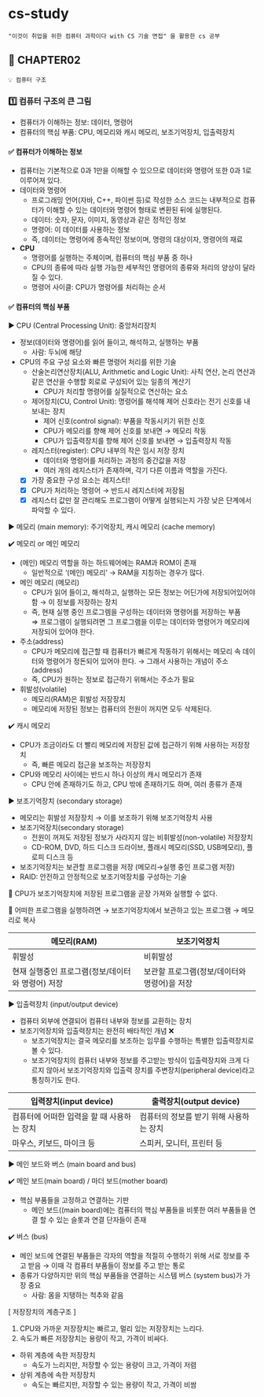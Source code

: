 # cs-study

```
"이것이 취업을 위한 컴퓨터 과학이다 with CS 기술 면접" 을 활용한 cs 공부
```

## 📌 CHAPTER02

```
💡 컴퓨터 구조
```

### 1️⃣ 컴퓨터 구조의 큰 그림

- 컴퓨터가 이해하는 정보: 데이터, 명령어
- 컴퓨터의 핵심 부품: CPU, 메모리와 캐시 메모리, 보조기억장치, 입출력장치
#### ✅ 컴퓨터가 이해하는 정보
 - 컴퓨터는 기본적으로 0과 1만을 이해할 수 있으므로 데이터와 명령어 또한 0과 1로 이루어져 있다.
- 데이터와 명령어
    - 프로그래밍 언어(자바, C++, 파이썬 등)로 작성한 소스 코드는 내부적으로 컴퓨터가 이해할 수 있는 데이터와 명령어 형태로 변환된 뒤에 실행된다.
    - 데이터: 숫자, 문자, 이미지, 동영상과 같은 정적인 정보
    - 명령어: 이 데이터를 사용하는 정보
    - 즉, 데이터는 명령어에 종속적인 정보이며, 명령의 대상이자, 명령어의 재료
- **CPU**
    - 명령어를 실행하는 주체이며, 컴퓨터의 핵심 부품 중 하나
    - CPU의 종류에 따라 실행 가능한 세부적인 명령어의 종류와 처리의 양상이 달라질 수 있다.
    - 명령어 사이클: CPU가 명령어를 처리하는 순서
#### ✅ 컴퓨터의 핵심 부품 
▶️ CPU (Central Processing Unit): 중앙처리장치

- 정보(데이터와 명령어)를 읽어 들이고, 해석하고, 실행하는 부품
    - 사람: 두뇌에 해당
- CPU의 주요 구성 요소와 빠른 명령어 처리를 위한 기술
    - 산술논리연산장치(ALU, Arithmetic and Logic Unit): 사칙 연산, 논리 연산과 같은 연산을 수행할 회로로 구성되어 있는 일종의 계산기
        - CPU가 처리할 명령어를 실질적으로 연산하는 요소
    - 제어장치(CU, Control Unit): 명령어를 해석해 제어 신호라는 전기 신호를 내보내는 장치
        - 제어 신호(control signal): 부품을 작동시키기 위한 신호
        - CPU가 메모리를 향해 제어 신호를 보내면 → 메모리 작동
        - CPU가 입출력장치를 향해 제어 신호를 보내면 → 입출력장치 작동
    - 레지스터(register): CPU 내부의 작은 임시 저장 장치
        - 데이터와 명령어를 처리하는 과정의 중간값을 저장
        - 여러 개의 레지스터가 존재하며, 각기 다른 이름과 역할을 가진다.
    - [x]  가장 중요한 구성 요소는 레지스터!
     - [x]  CPU가 처리하는 명령어 → 반드시 레지스터에 저장됨
     - [x]  레지스터 값만 잘 관리해도 프로그램이 어떻게 실행되는지 가장 낮은 단계에서 파악할 수 있다.

▶️ 메모리 (main memory): 주기억장치, 캐시 메모리 (cache memory)


✔️ 메모리 or 메인 메모리
- (메인) 메모리 역할을 하는 하드웨어에는 RAM과 ROM이 존재
    - 일반적으로 ‘(메인) 메모리’ → RAM을 지칭하는 경우가 많다.
- 메인 메모리 (메모리)
    - CPU가 읽어 들이고, 해석하고, 실행하는 모든 정보는 어딘가에 저장되어있어야 함 → 이 정보를 저장하는 장치
    - 즉, 현재 실행 중인 프로그렘을 구성하는 데이터와 명령어를 저장하는 부품    
        ⇒ 프로그램이 실행되려면 그 프로그램을 이루는 데이터와 명령어가 메모리에 저장되어 있어야 한다.    
- 주소(address)
    - CPU가 메모리에 접근할 때 컴퓨터가 빠르게 작동하기 위해서는 메모리 속 데이터와 명령어가 정돈되어 있어야 한다.
        → 그래서 사용하는 개념이 주소(address)
    - 즉, CPU가 원하는 정보로 접근하기 위해서는 주소가 필요
- 휘발성(volatile)
    - 메모리(RAM)은 휘발성 저장장치
    - 메모리에 저장된 정보는 컴퓨터의 전원이 꺼지면 모두 삭제된다.

      
✔️ 캐시 메모리
- CPU가 조금이라도 더 빨리 메모리에 저장된 값에 접근하기 위해 사용하는 저장장치
    - 즉, 빠른 메모리 접근을 보조하는 저장장치
- CPU와 메모리 사이에는 반드시 하나 이상의 캐시 메모리가 존재
    - CPU 안에 존재하기도 하고, CPU 밖에 존재하기도 하며, 여러 종류가 존재

▶️ 보조기억장치 (secondary storage)
- 메모리는 휘발성 저장장치 → 이를 보조하기 위해 보조기억장치 사용
- 보조기억장치(secondary storage)
    - 전원이 꺼져도 저장된 정보가 사라지지 않는 비휘발성(non-volatile) 저장장치
    - CD-ROM, DVD, 하드 디스크 드라이브, 플래시 메모리(SSD, USB메모리), 플로피 디스크 등
- 보조기억장치는 보관할 프로그램을 저장 (메모리→실행 중인 프로그램 저장)
- RAID: 안전하고 안정적으로 보조기억장치를 구성하는 기술

🔴 CPU가 보조기억장치에 저장된 프로그램을 곧장 가져와 실행할 수 없다.

🔴 어떠한 프로그램을 실행하려면 → 보조기억장치에서 보관하고 있는 프로그램 → 메모리로 복사

| 메모리(RAM) | 보조기억장치 |
| --- | --- |
| 휘발성  | 비휘발성 |
| 현재 실행중인 프로그램(정보/데이터와 명령어) 저장 | 보관할 프로그램(정보/데이터와 명령어)을 저장 |

▶️ 입출력장치 (input/output device)
- 컴퓨터 외부에 연결되어 컴퓨터 내부와 정보를 교환하는 장치
- 보조기억장치와 입출력장치는 완전히 배타적인 개념 ❌
    - 보조기억장치는 결국 메모리를 보조하는 임무를 수행하는 특별한 입출력장치로 볼 수 있다.
    - 보조기억장치의 컴퓨터 내부와 정보를 주고받는 방식이 입출력장치와 크게 다르지 않아서 보조기억장치와 입출력 장치를 주변장치(peripheral device)라고 통칭하기도 한다.

| 입력장치(input device) | 출력장치(output device) |
| --- | --- |
| 컴퓨터에 어떠한 입력을 할 때 사용하는 장치 | 컴퓨터의 정보를 받기 위해 사용하는 장치 |
| 마우스, 키보드, 마이크 등 | 스피커, 모니터, 프린터 등 |

▶️ 메인 보드와 버스 (main board and bus)


✔️  메인 보드(main board) / 마더 보드(mother board)
- 핵심 부품들을 고정하고 연결하는 기판
    - 메인 보드((main board)에는 컴퓨터의 핵심 부품들을 비롯한 여러 부품들을 연결 할 수 있는 슬롯과 연결 단자들이 존재

✔️  버스 (bus)
- 메인 보드에 연결된 부품들은 각자의 역할을 적절히 수행하기 위해 서로 정보를 주고 받음 → 이때 각 컴퓨터 부품들이 정보를 주고 받는 통로
- 종류가 다양하지만 위의 핵심 부품들을 연결하는 시스템 버스 (system bus)가 가장 중요
    - 사람: 몸을 지탱하는 척추와 같음

[ 저장장치의 계층구조 ]
1. CPU와 가까운 저장장치는 빠르고, 멀리 있는 저장장치는 느리다.
2. 속도가 빠른 저장장치는 용량이 작고, 가격이 비싸다.
- 하위 계층에 속한 저장장치
    - 속도가 느리지만, 저장할 수 있는 용량이 크고, 가격이 저렴
- 상위 계층에 속한 저장장치
    - 속도는 빠르지만, 저장할 수 있는 용량이 작고, 가격이 비쌈
 

